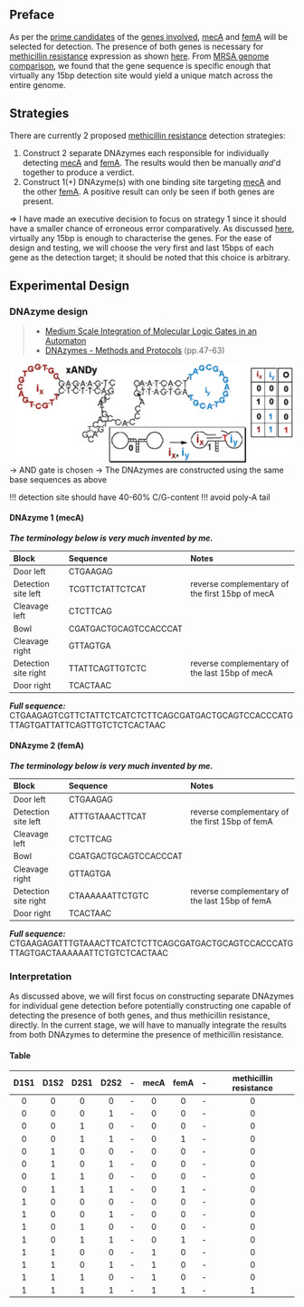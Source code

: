 ## Preface
As per the [prime candidates](Methicillin%20resistance/genes/genes%20involved.md#Prime%20candidates) of the [genes involved](Methicillin%20resistance/genes/genes%20involved.md), [mecA](Methicillin%20resistance/genes/mecA%20gene%20(PBP2a).md) and [femA](Methicillin%20resistance/genes/femA%20gene.md) will be selected for detection. The presence of both genes is necessary for [methicillin resistance](Methicillin%20resistance/Genomic%20basis%20for%20methicillin%20resistance.md) expression as shown [here](Methicillin%20resistance/Methicillin%20resistance%20mechanisms.md#PBP2a%20+%20..?).
From [MRSA genome comparison](Methicillin%20resistance/DNA%20sequences/MRSA%20genome%20comparison.md), we found that the gene sequence is specific enough that virtually any 15bp detection site would yield a unique match across the entire genome.

## Strategies
There are currently 2 proposed [methicillin resistance](Methicillin%20resistance/Genomic%20basis%20for%20methicillin%20resistance.md) detection strategies:
1. Construct 2 separate DNAzymes each responsible for individually detecting [mecA](Methicillin%20resistance/DNA%20sequences/mecA%20sequence.md) and [femA](Methicillin%20resistance/DNA%20sequences/femA%20sequence.md). The results would then be manually *and*'d together to produce a verdict.
2. Construct 1(+) DNAzyme(s) with one binding site targeting [mecA](Methicillin%20resistance/DNA%20sequences/mecA%20sequence.md) and the other [femA](Methicillin%20resistance/DNA%20sequences/femA%20sequence.md). A positive result can only be seen if both genes are present.

=> I have made an executive decision to focus on strategy 1 since it should have a smaller chance of erroneous error comparatively. As discussed [here](Methicillin%20resistance/DNA%20sequences/MRSA%20genome%20comparison.md#findings), virtually any 15bp is enough to characterise the genes. For the ease of design and testing, we will choose the very first and last 15bps of each gene as the detection target; it should be noted that this choice is arbitrary.

## Experimental Design
### DNAzyme design
> - [Medium Scale Integration of Molecular Logic Gates in an Automaton](research%20paper%20pdfs/Medium%20Scale%20Integration%20of%20Molecular%20Logic%20Gates%20in%20an%20Automaton.pdf)
> - [DNAzymes - Methods and Protocols](research%20paper%20pdfs/DNAzymes%20-%20Methods%20and%20Protocols.pdf) (pp.47-63)

![](attachments/Pasted%20image%2020230804204856.png)
-> AND gate is chosen
-> The DNAzymes are constructed using the same base sequences as above

!!! detection site should have 40-60% C/G-content
!!! avoid poly-A tail

#### DNAzyme 1 (mecA)
***The terminology below is very much invented by me.***

| Block                | Sequence              | Notes                                           |
|:-------------------- |:--------------------- |:----------------------------------------------- |
| Door left            | CTGAAGAG              |                                                 |
| Detection site left  | TCGTTCTATTCTCAT       | reverse complementary of the first 15bp of mecA |
| Cleavage left        | CTCTTCAG              |                                                 |
| Bowl                 | CGATGACTGCAGTCCACCCAT |                                                 |
| Cleavage right       | GTTAGTGA              |                                                 |
| Detection site right | TTATTCAGTTGTCTC       | reverse complementary of the last 15bp of mecA  |
| Door right           | TCACTAAC              |                                                 |

***Full sequence:*** CTGAAGAGTCGTTCTATTCTCATCTCTTCAGCGATGACTGCAGTCCACCCATGTTAGTGATTATTCAGTTGTCTCTCACTAAC

#### DNAzyme 2 (femA)
***The terminology below is very much invented by me.***

| Block                | Sequence              | Notes                                           |
|:-------------------- |:--------------------- |:----------------------------------------------- |
| Door left            | CTGAAGAG              |                                                 |
| Detection site left  | ATTTGTAAACTTCAT       | reverse complementary of the first 15bp of femA |
| Cleavage left        | CTCTTCAG              |                                                 |
| Bowl                 | CGATGACTGCAGTCCACCCAT |                                                 |
| Cleavage right       | GTTAGTGA              |                                                 |
| Detection site right | CTAAAAAATTCTGTC       | reverse complementary of the last 15bp of femA  |
| Door right           | TCACTAAC              |                                                 |

***Full sequence:*** CTGAAGAGATTTGTAAACTTCATCTCTTCAGCGATGACTGCAGTCCACCCATGTTAGTGACTAAAAAATTCTGTCTCACTAAC

### Interpretation
As discussed above, we will first focus on constructing separate DNAzymes for individual gene detection before potentially constructing one capable of detecting the presence of both genes, and thus methicillin resistance, directly. In the current stage, we will have to manually integrate the results from both DNAzymes to determine the presence of methicillin resistance.
#### Table
| D1S1 | D1S2 | D2S1 | D2S2 |-| mecA | femA |-| methicillin resistance |
|:----:|:----:|:----:|:----:|-|:----:|:----:|-|:----------------------:|
|  0   |  0   |  0   |  0   |-|  0   |  0   |-|           0            |
|  0   |  0   |  0   |  1   |-|  0   |  0   |-|           0            |
|  0   |  0   |  1   |  0   |-|  0   |  0   |-|           0            |
|  0   |  0   |  1   |  1   |-|  0   |  1   |-|           0            |
|  0   |  1   |  0   |  0   |-|  0   |  0   |-|           0            |
|  0   |  1   |  0   |  1   |-|  0   |  0   |-|           0            |
|  0   |  1   |  1   |  0   |-|  0   |  0   |-|           0            |
|  0   |  1   |  1   |  1   |-|  0   |  1   |-|           0            |
|  1   |  0   |  0   |  0   |-|  0   |  0   |-|           0            |
|  1   |  0   |  0   |  1   |-|  0   |  0   |-|           0            |
|  1   |  0   |  1   |  0   |-|  0   |  0   |-|           0            |
|  1   |  0   |  1   |  1   |-|  0   |  1   |-|           0            |
|  1   |  1   |  0   |  0   |-|  1   |  0   |-|           0            |
|  1   |  1   |  0   |  1   |-|  1   |  0   |-|           0            |
|  1   |  1   |  1   |  0   |-|  1   |  0   |-|           0            |
|  1   |  1   |  1   |  1   |-|  1   |  1   |-|           1            |
